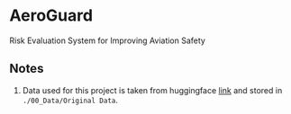 # AeroGuard

Risk Evaluation System for Improving Aviation Safety

## Notes

1. Data used for this project is taken from huggingface [link](https://huggingface.co/datasets/elihoole/asrs-aviation-reports/tree/main) and stored in `./00_Data/Original Data`.
